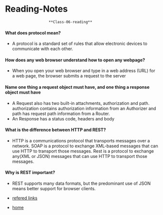 # Reading-Notes

                        **Class-06-reading**
                        
#### What does protocol mean?
* A protocol is a standard set of rules that allow electronic devices to communicate with each other.

#### How does any web browser understand how to open any webpage?
* When you open your web browser and type in a web address (URL) for a web page, the browser submits a request to the server

#### Name one thing a request object must have, and one thing a response object must have
* A Request also has two built-in attachments, authorization and path. authorization contains authorization information from an Authorizer and path has request path information from a Router.
* An Response has a status code, headers and body

#### What is the difference between HTTP and REST?
* HTTP is a communications protocol that transports messages over a network. SOAP is a protocol to exchange XML-based messages that can use HTTP to transport those messages. Rest is a protocol to exchange any(XML or JSON) messages that can use HTTP to transport those messages.

#### Why is REST important?
* REST supports many data formats, but the predominant use of JSON means better support for browser clients.

* [refered links](https://stormpath.com/blog/rest-vs-soap)


* [home](https://eyob1984.github.io/reading-notes/)
